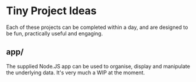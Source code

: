 # Tiny Project Ideas

Each of these projects can be completed within a day, and are designed
to be fun, practically useful and engaging.

## app/

The supplied Node.JS app can be used to organise, display and manipulate
the underlying data.  It's very much a WIP at the moment.

